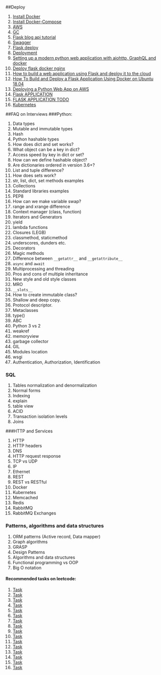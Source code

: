 ##Deploy
1. [Install Docker](https://docs.docker.com/install/linux/docker-ce/ubuntu/)
1. [Install Docker-Compose](https://docs.docker.com/compose/install/)
1. [AWS](http://aws.amazon.com)
1. [GC](https://cloud.google.com)
1. [Flask blog api tutorial](https://github.com/olawalejarvis/blog_api_tutorial)
1. [Swagger](https://cloud.google.com)
1. [Flask deploy](https://github.com/YuriiKhomych/flask-deploy)
1. [Deployment](https://www.fullstackpython.com/deployment.html)
1. [Setting up a modern python web application with aiohttp, GraphQL and docker](https://medium.com/@chimamireme/setting-up-a-modern-python-web-application-with-aiohttp-graphql-and-docker-149c52657142)
1. [Deploy flask docker nginx](https://ianlondon.github.io/blog/deploy-flask-docker-nginx/)
1. [How to build a web application using Flask and deploy it to the cloud](https://www.freecodecamp.org/news/how-to-build-a-web-application-using-flask-and-deploy-it-to-the-cloud-3551c985e492/)
1. [How To Build and Deploy a Flask Application Using Docker on Ubuntu 18.04](https://www.digitalocean.com/community/tutorials/how-to-build-and-deploy-a-flask-application-using-docker-on-ubuntu-18-04)
1. [Deploying a Python Web App on AWS](https://towardsdatascience.com/deploying-a-python-web-app-on-aws-57ed772b2319)
1. [Flask APPLICATION](https://www.digitalocean.com/community/tutorials/how-to-build-and-deploy-a-flask-application-using-docker-on-ubuntu-18-04)
1. [FLASK APPLICATION TODO](https://www.youtube.com/playlist?list=PLlWXhlUMyooZr5R2u2Zwxt6Pw6iwBo5y5)
1. [Kubernetes](https://www.digitalocean.com/community/tutorials/how-to-build-and-deploy-a-flask-application-using-docker-on-ubuntu-18-04)

##FAQ on Interviews
###Python:
1. Data types
2. Mutable and immutable types
2. Hash
3. Python hashable types
4. How does dict and set works?
5. What object can be a key in dict?
6. Access speed by key in dict or set?
7. How can we define hashable object?
8. Are dictionaries ordered in version 3.6+?
9. List and tuple difference?
10. How does sets work?
11. str, list, dict, set methods examples
13. Collections
14. Standard libraries examples
15. PEP8
16. How can we make variable swap?
17. range and xrange difference
18. Context manager (class, function)
19. Iterators and Generators
20. yield
21. lambda functions
22. Closures (LEGB)
23. classmethod, staticmethod
24. underscores, dunders etc.
25. Decorators
26. Magic methods
27. Difference between `__getattr__` and `__getattribute__`
28. `async` and `await`
29. Multiprocessing and threading
30. Pros and cons of multiple inheritance
31. New style and old style classes
32. MRO
33. `__slots__`
34. How to create immutable class?
35. Shallow and deep copy.
36. Protocol descriptor.
37. Metaclasses
38. type()
39. ABC
40. Python 3 vs 2
41. weakref
42. memoryview
43. garbage collector
44. GIL
45. Modules location
46. wsgi
47. Authentication, Authorization, Identification

### SQL
1. Tables normalization and denormalization
2. Normal forms
3. Indexing
4. explain
5. table view
6. ACID
7. Transaction isolation levels
9. Joins

###HTTP and Services
1. HTTP
2. HTTP headers
3. DNS
4. HTTP request response
5. TCP vs UDP
6. IP
7. Ethernet
8. REST
9. REST vs RESTful
10. Docker
11. Kubernetes
12. Memcached
13. Redis
13. RabbitMQ
14. RabbitMQ Exchanges

### Patterns, algorithms and data structures
1. ORM patterns (Active record, Data mapper)
2. Graph algorithms
3. GRASP
4. Design Patterns
5. Algorithms and data structures
6. Functional programming vs OOP
7. Big O notation

#### Recommended tasks on leetcode:
1. [Task](https://leetcode.com/articles/reverse-integer/)
2. [Task](https://leetcode.com/articles/longest-common-prefix/)
3. [Task](https://leetcode.com/articles/remove-duplicates-from-sorted-array)
4. [Task](https://leetcode.com/articles/remove-element/)
5. [Task](https://leetcode.com/articles/range-sum-of-bst/)
6. [Task](https://leetcode.com/articles/unique-morse-code-words/)
7. [Task](https://leetcode.com/articles/big-countries/)
8. [Task](https://leetcode.com/articles/sort-array-by-parity/)
9. [Task](https://leetcode.com/articles/swap-salary/)
10. [Task](https://leetcode.com/articles/number-of-recent-calls/)
11. [Task](https://leetcode.com/articles/employee-bonus/)
12. [Task](https://leetcode.com/articles/duplicate-emails/)
13. [Task](https://leetcode.com/articles/duplicate-zeros/)
14. [Task](https://leetcode.com/articles/employee-importance/)
15. [Task](https://leetcode.com/articles/first-unique-character-in-a-string/)
16. [Task](https://leetcode.com/articles/binary-search/)
